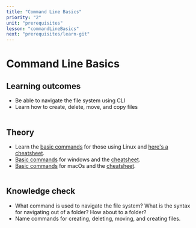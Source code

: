 ```yaml
---
title: "Command Line Basics"
priority: "2"
unit: "prerequisites"
lesson: "commandLineBasics"
next: "prerequisites/learn-git"
---
```


# Command Line Basics

## Learning outcomes

- Be able to navigate the file system using CLI
- Learn how to create, delete, move, and copy files
  <br><br>

## Theory

- Learn the [basic commands](https://swcarpentry.github.io/shell-novice/) for those using Linux and [here's a cheatsheet](https://www.guru99.com/linux-commands-cheat-sheet.html).
- [Basic commands](https://www.computerhope.com/issues/chusedos.htm#:~:text=How%20to%20use%20the%20Windows%20command%20line%20%28DOS%29,directory%20...%208%20Switching%20drives%20...%20More%20items) for windows and the [cheatsheet](https://serverspace.us/support/help/windows-cmd-commands-cheat-sheet/#:~:text=Windows%20CMD%20Commands%20Cheat%20Sheet%201%20Files%20and,Command%20Line%20Setup%20CLS%20-%20Clears%20screen%20).
- [Basic commands](https://www.taniarascia.com/how-to-use-the-command-line-for-apple-macos-and-linux/) for macOs and the [cheatsheet](https://www.taniarascia.com/how-to-use-the-command-line-for-apple-macos-and-linux/).
  <br><br>

## Knowledge check

- What command is used to navigate the file system? What is the syntax for navigating out of a folder? How about to a folder?
- Name commands for creating, deleting, moving, and creating files.
  <br><br>

